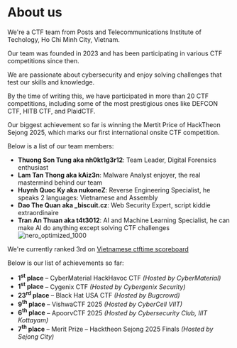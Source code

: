 # About us
We're a CTF team from Posts and Telecommunications Institute of Techology, Ho Chi Minh City, Vietnam. 

Our team was founded in 2023 and has been participating in various CTF competitions since then. 

We are passionate about cybersecurity and enjoy solving challenges that test our skills and knowledge.

By the time of writing this, we have participated in more than 20 CTF competitions, including some of the most prestigious ones like DEFCON CTF, HITB CTF, and PlaidCTF.

Our biggest achievement so far is winning the Mertit Price of HackTheon Sejong 2025, which marks our first international onsite CTF competition.

Below is a list of our team members:
- **Thuong Son Tung aka nh0kt1g3r12**: Team Leader, Digital Forensics enthusiast
- **Lam Tan Thong aka kAiz3n**: Malware Analyst enjoyer, the real mastermind behind our team
- **Huynh Quoc Ky aka nukoneZ**: Reverse Engineering Specialist, he speaks 2 languages: Vietnamese and Assembly
- **Dao The Quan aka _biscuit.cz**: Web Security Expert, script kiddie extraordinaire
- **Tran An Thuan aka t4t3012**: AI and Machine Learning Specialist, he can make AI do anything except solving CTF challenges
![nero_optimized_1000](https://hackmd.io/_uploads/SJZXMRnUxl.jpg)

We're currently ranked 3rd on [Vietnamese ctftime scoreboard](https://ctftime.org/stats/VN)

Below is our list of achievements so far:
- **1<sup>st</sup> place** – CyberMaterial HackHavoc CTF *(Hosted by CyberMaterial)*
- **1<sup>st</sup> place** – Cygenix CTF *(Hosted by Cybergenix Security)*
- **23<sup>rd</sup> place** – Black Hat USA CTF *(Hosted by Bugcrowd)*
- **9<sup>th</sup> place** – VishwaCTF 2025 *(Hosted by CyberCell VIIT)*
- **6<sup>th</sup> place** – ApoorvCTF 2025 *(Hosted by Cybersecurity Club, IIIT Kottayam)*
- **7<sup>th</sup> place** – Merit Prize – Hacktheon Sejong 2025 Finals *(Hosted by Sejong City)*